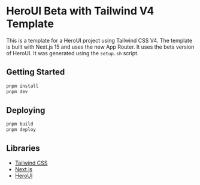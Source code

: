 # HeroUI Beta with Tailwind V4 Template

This is a template for a HeroUI project using Tailwind CSS V4. The template is built with Next.js 15 and uses the new App Router. It uses the beta version of HeroUI. It was generated using the `setup.sh` script.

## Getting Started

```bash
pnpm install
pnpm dev
```

## Deploying

```bash
pnpm build
pnpm deploy
```

## Libraries

- [Tailwind CSS](https://tailwindcss.com)
- [Next.js](https://nextjs.org)
- [HeroUI](https://heroui.com)
